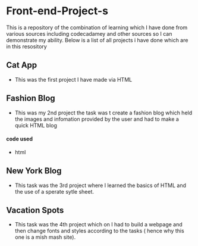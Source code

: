 # Front-end-Project-s
This is a repository of the combination of learning which I have done from various sources including codecadamey and other sources so I can demonstrate my ability.
Below is a list of all projects i have done which are in this resository


## Cat App 
- This was the first project I have made via HTML 

## Fashion Blog 
- This was my  2nd project the task was t create a fashion blog which held the images and infomation provided by the user and had to make a quick HTML blog

#### code used 
- html

## New York Blog 

- This task was the 3rd project where I learned the basics of HTML and the use of a sperate sytle sheet. 


## Vacation Spots 
- This task was the 4th project which on I had to build a webpage and then change fonts and styles according to the tasks ( hence why this one is a mish mash site).
